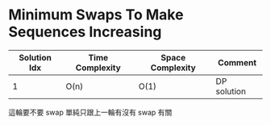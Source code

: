 # Minimum Swaps To Make Sequences Increasing

| Solution Idx | Time Complexity | Space Complexity | Comment     |
| ------------ | --------------- | ---------------- | ----------- |
| 1            | O(n)            | O(1)             | DP solution |

這輪要不要 swap 單純只跟上一輪有沒有 swap 有關
